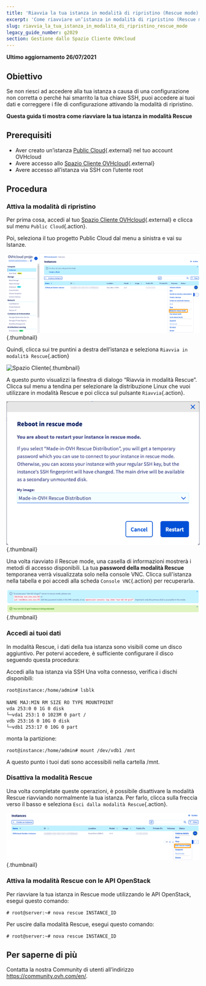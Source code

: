 ```yaml
---
title: 'Riavvia la tua istanza in modalità di ripristino (Rescue mode)'
excerpt: 'Come riavviare un’istanza in modalità di ripristino (Rescue mode)'
slug: riavvia_la_tua_istanza_in_modalita_di_ripristino_rescue_mode
legacy_guide_number: g2029
section: Gestione dallo Spazio Cliente OVHcloud
---
```


**Ultimo aggiornamento 26/07/2021**

## Obiettivo

Se non riesci ad accedere alla tua istanza a causa di una configurazione non corretta o perché hai smarrito la tua chiave SSH, puoi accedere ai tuoi dati e correggere i file di configurazione attivando la modalità di ripristino. 

**Questa guida ti mostra come riavviare la tua istanza in modalità Rescue**

## Prerequisiti

* Aver creato un’istanza [Public Cloud](https://www.ovhcloud.com/it/public-cloud/){.external} nel tuo account OVHcloud
* Avere accesso allo [Spazio Cliente OVHcloud](https://www.ovh.com/auth/?action=gotomanager&from=https://www.ovh.it/&ovhSubsidiary=it){.external}
* Avere accesso all’istanza via SSH con l’utente root

## Procedura

### Attiva la modalità di ripristino

Per prima cosa, accedi al tuo [Spazio Cliente OVHcloud](https://www.ovh.com/auth/?action=gotomanager&from=https://www.ovh.it/&ovhSubsidiary=it){.external} e clicca sul menu `Public Cloud`{.action}.

Poi, seleziona il tuo progetto Public Cloud dal menu a sinistra e vai su Istanze.

![Spazio Cliente](images/rescue2022.png){.thumbnail}

Quindi, clicca sui tre puntini a destra dell’istanza e seleziona `Riavvia in modalità Rescue`{.action}

![Spazio Cliente](images/rescue1.png){.thumbnail}

A questo punto visualizzi la finestra di dialogo “Riavvia in modalità Rescue”. Clicca sul menu a tendina per selezionare la distribuzione Linux che vuoi utilizzare in modalità Rescue e poi clicca sul pulsante `Riavvia`{.action}.

![Spazio Cliente](images/rescue2.png){.thumbnail}

Una volta riavviato il Rescue mode, una casella di informazioni mostrerà i metodi di accesso disponibili. La tua **password della modalità Rescue** temporanea verrà visualizzata solo nella console VNC. Clicca sull'istanza nella tabella e poi accedi alla scheda `Console VNC`{.action} per recuperarla.

![Spazio Cliente](images/rescuedata.png){.thumbnail}


### Accedi ai tuoi dati

In modalità Rescue, i dati della tua istanza sono visibili come un disco aggiuntivo.  Per potervi accedere, è sufficiente configurare il disco seguendo questa procedura:

Accedi alla tua istanza via SSH Una volta connesso, verifica i dischi disponibili:

```
root@instance:/home/admin# lsblk

NAME MAJ:MIN RM SIZE RO TYPE MOUNTPOINT
vda 253:0 0 1G 0 disk
└─vda1 253:1 0 1023M 0 part /
vdb 253:16 0 10G 0 disk
└─vdb1 253:17 0 10G 0 part
```

monta la partizione:

```
root@instance:/home/admin# mount /dev/vdb1 /mnt
```

A questo punto i tuoi dati sono accessibili nella cartella /mnt.

### Disattiva la modalità Rescue

Una volta completate queste operazioni, è possibile disattivare la modalità Rescue riavviando normalmente la tua istanza. Per farlo, clicca sulla freccia verso il basso e seleziona `Esci dalla modalità Rescue`{.action}.

![Spazio Cliente](images/rescueexit2022.png){.thumbnail}

### Attiva la modalità Rescue con le API OpenStack

Per riavviare la tua istanza in Rescue mode utilizzando le API OpenStack, esegui questo comando:

```
# root@server:~# nova rescue INSTANCE_ID
```

Per uscire dalla modalità Rescue, esegui questo comando:

```
# root@server:~# nova rescue INSTANCE_ID
```

## Per saperne di più 

Contatta la nostra Community di utenti all’indirizzo <https://community.ovh.com/en/>.